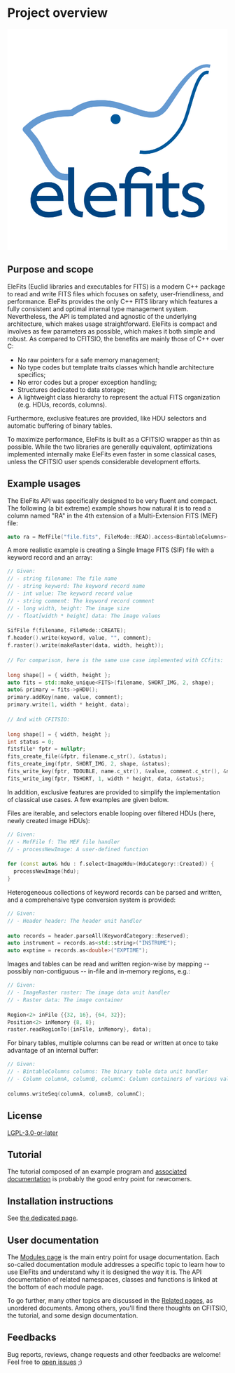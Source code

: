 # Project overview

![EleFits logo](doc/diagrams/out/elefits_square.svg)

## Purpose and scope

EleFits (Euclid libraries and executables for FITS) is a modern C++ package to read and write FITS files which focuses on safety, user-friendliness, and performance.
EleFits provides the only C++ FITS library which features a fully consistent and optimal internal type management system.
Nevertheless, the API is templated and agnostic of the underlying architecture, which makes usage straightforward.
EleFits is compact and involves as few parameters as possible, which makes it both simple and robust.
As compared to CFITSIO, the benefits are mainly those of C++ over C:

* No raw pointers for a safe memory management;
* No type codes but template traits classes which handle architecture specifics;
* No error codes but a proper exception handling;
* Structures dedicated to data storage;
* A lightweight class hierarchy to represent the actual FITS organization (e.g. HDUs, records, columns).

Furthermore, exclusive features are provided, like HDU selectors and automatic buffering of binary tables.

To maximize performance, EleFits is built as a CFITSIO wrapper as thin as possible.
While the two libraries are generally equivalent, optimizations implemented internally make EleFits even faster in some classical cases, unless the CFITSIO user spends considerable development efforts.

## Example usages

The EleFits API was specifically designed to be very fluent and compact.
The following (a bit extreme) example shows how natural it is
to read a column named "RA" in the 4th extension of a Multi-Extension FITS (MEF) file:

```cpp
auto ra = MefFile("file.fits", FileMode::READ).access<BintableColumns>(4).read<double>("RA");
```

A more realistic example is creating a Single Image FITS (SIF) file with a keyword record and an array:

```cpp
// Given:
// - string filename: The file name
// - string keyword: The keyword record name
// - int value: The keyword record value
// - string comment: The keyword record comment
// - long width, height: The image size
// - float[width * height] data: The image values

SifFile f(filename, FileMode::CREATE);
f.header().write(keyword, value, "", comment);
f.raster().write(makeRaster(data, width, height));

// For comparison, here is the same use case implemented with CCfits:

long shape[] = { width, height };
auto fits = std::make_unique<FITS>(filename, SHORT_IMG, 2, shape);
auto& primary = fits->pHDU();
primary.addKey(name, value, comment);
primary.write(1, width * height, data);

// And with CFITSIO:

long shape[] = { width, height };
int status = 0;
fitsfile* fptr = nullptr;
fits_create_file(&fptr, filename.c_str(), &status);
fits_create_img(fptr, SHORT_IMG, 2, shape, &status);
fits_write_key(fptr, TDOUBLE, name.c_str(), &value, comment.c_str(), &status);
fits_write_img(fptr, TSHORT, 1, width * height, data, &status);
```

In addition, exclusive features are provided to simplify the implementation of classical use cases.
A few examples are given below.

Files are iterable, and selectors enable looping over filtered HDUs
(here, newly created image HDUs):

```cpp
// Given:
// - MefFile f: The MEF file handler
// - processNewImage: A user-defined function

for (const auto& hdu : f.select<ImageHdu>(HduCategory::Created)) {
  processNewImage(hdu);
}
```

Heterogeneous collections of keyword records can be parsed and written,
and a comprehensive type conversion system is provided:

```cpp
// Given:
// - Header header: The header unit handler

auto records = header.parseAll(KeywordCategory::Reserved);
auto instrument = records.as<std::string>("INSTRUME");
auto exptime = records.as<double>("EXPTIME");
```

Images and tables can be read and written region-wise
by mapping -- possibly non-contiguous -- in-file and in-memory regions, e.g.:

```cpp
// Given:
// - ImageRaster raster: The image data unit handler
// - Raster data: The image container

Region<2> inFile {{32, 16}, {64, 32}};
Position<2> inMemory {8, 8};
raster.readRegionTo({inFile, inMemory}, data);
```

For binary tables, multiple columns can be read or written at once
to take advantage of an internal buffer:

```cpp
// Given:
// - BintableColumns columns: The binary table data unit handler
// - Column columnA, columnB, columnC: Column containers of various value types

columns.writeSeq(columnA, columnB, columnC);
```

## License

[LGPL-3.0-or-later](LICENSE.md)

## Tutorial

The tutorial composed of an example program and [associated documentation](https://cnes.github.io/EleFits/4.0.1/tuto.html) is probably the good entry point for newcomers.

## Installation instructions

See [the dedicated page](doc/INSTALL.md).

## User documentation

The [Modules page](https://cnes.github.io/EleFits/4.0.1/modules.html) is the main entry point for usage documentation.
Each so-called documentation module addresses a specific topic to learn how to use EleFits and understand why it is designed the way it is.
The API documentation of related namespaces, classes and functions is linked at the bottom of each module page.

To go further, many other topics are discussed in the [Related pages](https://cnes.github.io/EleFits/4.0.1/pages.html), as unordered documents.
Among others, you'll find there thoughts on CFITSIO, the tutorial, and some design documentation. 

## Feedbacks

Bug reports, reviews, change requests and other feedbacks are welcome!
Feel free to [open issues](https://github.com/CNES/EleFits/issues/new/choose) ;)
